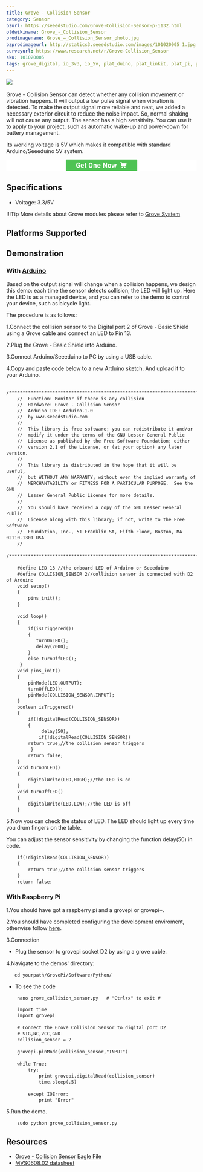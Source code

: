 ```yaml
---
title: Grove - Collision Sensor
category: Sensor
bzurl: https://seeedstudio.com/Grove-Collision-Sensor-p-1132.html
oldwikiname: Grove_-_Collision_Sensor
prodimagename: Grove_–_Collision_Sensor_photo.jpg
bzprodimageurl: http://statics3.seeedstudio.com/images/101020005 1.jpg
surveyurl: https://www.research.net/r/Grove-Collision_Sensor
sku: 101020005
tags: grove_digital, io_3v3, io_5v, plat_duino, plat_linkit, plat_pi, plat_bbg
---
```


![](https://raw.githubusercontent.com/SeeedDocument/Grove-Collision_Sensor/master/img/Grove_–_Collision_Sensor_photo.jpg)

Grove - Collision Sensor can detect whether any collision movement or vibration happens. It will output a low pulse signal when vibration is detected. To make the output signal more reliable and neat, we added a necessary exterior circuit to reduce the noise impact. So, normal shaking will not cause any output. The sensor has a high sensitivity. You can use it to apply to your project, such as automatic wake-up and power-down for battery management.

Its working voltage is 5V which makes it compatible with standard Arduino/Seeeduino 5V system.

[![](https://raw.githubusercontent.com/SeeedDocument/common/master/Get_One_Now_Banner.png)](http://www.seeedstudio.com/Grove-Collision-Sensor-p-1132.html)

Specifications
-------------

-   Voltage: 3.3/5V

!!!Tip
    More details about Grove modules please refer to [Grove System](http://wiki.seeed.cc/Grove_System/)
    
Platforms Supported
-------------------

Demonstration
-------------

### With [Arduino](/Arduino "Arduino")

Based on the output signal will change when a collision happens, we design this demo: each time the sensor detects collision, the LED will light up. Here the LED is as a managed device, and you can refer to the demo to control your device, such as bicycle light.

The procedure is as follows:

1.Connect the collision sensor to the Digital port 2 of Grove - Basic Shield using a Grove cable and connect an LED to Pin 13.

2.Plug the Grove - Basic Shield into Arduino.

3.Connect Arduino/Seeeduino to PC by using a USB cable.

4.Copy and paste code below to a new Arduino sketch. And upload it to your Arduino.

```
    /****************************************************************************/  
    //  Function: Monitor if there is any collision
    //  Hardware: Grove - Collision Sensor
    //  Arduino IDE: Arduino-1.0
    //  by www.seeedstudio.com
    //
    //  This library is free software; you can redistribute it and/or
    //  modify it under the terms of the GNU Lesser General Public
    //  License as published by the Free Software Foundation; either
    //  version 2.1 of the License, or (at your option) any later version.
    //
    //  This library is distributed in the hope that it will be useful,
    //  but WITHOUT ANY WARRANTY; without even the implied warranty of
    //  MERCHANTABILITY or FITNESS FOR A PARTICULAR PURPOSE.  See the GNU
    //  Lesser General Public License for more details.
    //
    //  You should have received a copy of the GNU Lesser General Public
    //  License along with this library; if not, write to the Free Software
    //  Foundation, Inc., 51 Franklin St, Fifth Floor, Boston, MA 02110-1301 USA
    //
    /*******************************************************************************/ 

    #define LED 13 //the onboard LED of Arduino or Seeeduino
    #define COLLISION_SENSOR 2//collision sensor is connected with D2 of Arduino
    void setup()
    {
        pins_init();
    }

    void loop()
    {
        if(isTriggered())
        {
           turnOnLED();
           delay(2000);
        }
        else turnOffLED();
     }
    void pins_init()
    {
        pinMode(LED,OUTPUT);
        turnOffLED();
        pinMode(COLLISION_SENSOR,INPUT);
    }
    boolean isTriggered()
    {
        if(!digitalRead(COLLISION_SENSOR))
        {
             delay(50);  
            if(!digitalRead(COLLISION_SENSOR))
        return true;//the collision sensor triggers
         }
        return false;
    }
    void turnOnLED()
    {
        digitalWrite(LED,HIGH);//the LED is on
    }
    void turnOffLED()
    {
        digitalWrite(LED,LOW);//the LED is off
    }
```

5.Now you can check the status of LED. The LED should light up every time you drum fingers on the table.

You can adjust the sensor sensitivity by changing the function delay(50) in code.

```
    if(!digitalRead(COLLISION_SENSOR))
    {
        return true;//the collision sensor triggers
    }
    return false;
```
### With Raspberry Pi

1.You should have got a raspberry pi and a grovepi or grovepi+.

2.You should have completed configuring the development enviroment, otherwise follow [here](/GrovePiPlus).

3.Connection

-   Plug the sensor to grovepi socket D2 by using a grove cable.

4.Navigate to the demos' directory:

       cd yourpath/GrovePi/Software/Python/

-   To see the code

```
    nano grove_collision_sensor.py   # "Ctrl+x" to exit #
```
```
    import time
    import grovepi

    # Connect the Grove Collision Sensor to digital port D2
    # SIG,NC,VCC,GND
    collision_sensor = 2

    grovepi.pinMode(collision_sensor,"INPUT")

    while True:
        try:
            print grovepi.digitalRead(collision_sensor)
            time.sleep(.5)

        except IOError:
            print "Error"
```

5.Run the demo.
```
    sudo python grove_collision_sensor.py
```

Resources
---------

-   [Grove - Collision Sensor Eagle File](https://raw.githubusercontent.com/SeeedDocument/Grove-Collision_Sensor/master/res/Grove-Collision_Sensor_eagle_file.zip)
-   [MVS0608.02 datasheet](https://raw.githubusercontent.com/SeeedDocument/Grove-Collision_Sensor/master/res/DataSheet-MVS0608_02-v2_1.pdf)

<!-- This Markdown file was created from http://www.seeedstudio.com/wiki/Grove_-_Collision_Sensor -->
